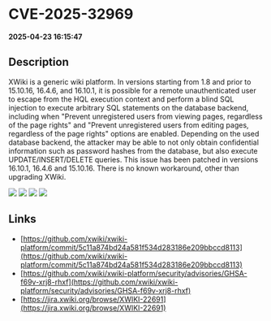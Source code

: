 # CVE-2025-32969

**2025-04-23 16:15:47**

## Description
XWiki is a generic wiki platform. In versions starting from 1.8 and prior to 15.10.16, 16.4.6, and 16.10.1, it is possible for a remote unauthenticated user to escape from the HQL execution context and perform a blind SQL injection to execute arbitrary SQL statements on the database backend, including when "Prevent unregistered users from viewing pages, regardless of the page rights" and "Prevent unregistered users from editing pages, regardless of the page rights" options are enabled. Depending on the used database backend, the attacker may be able to not only obtain confidential information such as password hashes from the database, but also execute UPDATE/INSERT/DELETE queries. This issue has been patched in versions 16.10.1, 16.4.6 and 15.10.16. There is no known workaround, other than upgrading XWiki.

![](https://img.shields.io/static/v1?label=Exploit&message=Yes&color=red)
![](https://img.shields.io/static/v1?label=Score&message=9.3&color=red)
![](https://img.shields.io/static/v1?label=Severity&message=CRITICAL&color=red)
![](https://img.shields.io/static/v1?label=CWE&message=SQL&color=green)

## Links
- [https://github.com/xwiki/xwiki-platform/commit/5c11a874bd24a581f534d283186e209bbccd8113](https://github.com/xwiki/xwiki-platform/commit/5c11a874bd24a581f534d283186e209bbccd8113)
- [https://github.com/xwiki/xwiki-platform/security/advisories/GHSA-f69v-xrj8-rhxf](https://github.com/xwiki/xwiki-platform/security/advisories/GHSA-f69v-xrj8-rhxf)
- [https://jira.xwiki.org/browse/XWIKI-22691](https://jira.xwiki.org/browse/XWIKI-22691)
